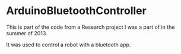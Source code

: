 # ArduinoBluetoothController

This is part of the code from a Research project I was a part of in the summer of 2013.

It was used to control a robot with a bluetooth app.
